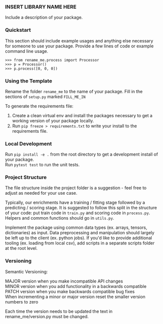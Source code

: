 ### INSERT LIBRARY NAME HERE

Include a description of your package.

### Quickstart
This section should include example usages and anything else necessary for someone to use your package. Provide a few lines of code or example command line usage. 

```
>>> from rename_me.process import Processor
>>> p = Processor()
>>> p.process([0, 0, 0])
```

### Using the Template
Rename the folder `rename_me` to the name of your package.
Fill in the sections of `setup.py` marked `FILL_ME_IN`  

To generate the requirements file:  
1. Create a clean virtual env and install the packages necessary to get a working version of your package locally.
2. Run `pip freeze > requirements.txt` to write your install to the requirements file.


### Local Development
Run `pip install -e .` from the root directory to get a development install of your package.  
Run `pytest test` to run the unit tests. 


### Project Structure
The file structure inside the project folder is a suggestion - feel free to adjust as needed for your use case. 

Typically, our enrichments have a training / fitting stage followed by a predicting / scoring stage. It is suggested to follow this split in the structure of your code: put train code in `train.py` and scoring code in `process.py`.
Helpers and common functions should go in `utils.py`.

Implement the package using common data types (ex. arrays, tensors, dictionaries) as input. Data preprocessing and manipulation should largely be left up to the client (ex. python jobs). If you'd like to provide additional tooling (ex. loading from local csv), add scripts in a separate scripts folder at the root level.


### Versioning

Semantic Versioning:

MAJOR version when you make incompatible API changes  
MINOR version when you add functionality in a backwards compatible   
PATCH version when you make backwards compatible bug fixes  
When incrementing a minor or major version reset the smaller version numbers to zero

Each time the version needs to be updated the text in rename_me/version.py must be changed.